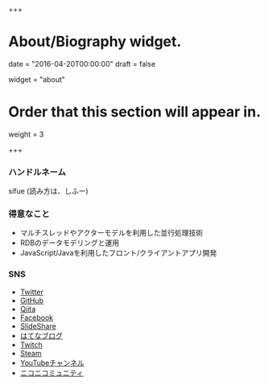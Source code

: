 +++
# About/Biography widget.

date = "2016-04-20T00:00:00"
draft = false

widget = "about"

# Order that this section will appear in.
weight = 3

+++

### ハンドルネーム

sifue (読み方は、しふー)

### 得意なこと

- マルチスレッドやアクターモデルを利用した並行処理技術
- RDBのデータモデリングと運用
- JavaScript/Javaを利用したフロント/クライアントアプリ開発

### SNS

- [Twitter](https://twitter.com/sifue)
- [GitHub](https://github.com/sifue)
- [Qiita](https://qiita.com/sifue)
- [Facebook](https://www.facebook.com/yoshimura.soichiro)
- [SlideShare](https://www.slideshare.net/sifue)
- [はてなブログ](http://sifue.hatenablog.com/)
- [Twitch](https://go.twitch.tv/sifue4466)
- [Steam](http://steamcommunity.com/id/sifue)
- [YouTubeチャンネル](https://www.youtube.com/user/sifue)
- [ニコニコミュニティ](http://com.nicovideo.jp/community/co1461366)